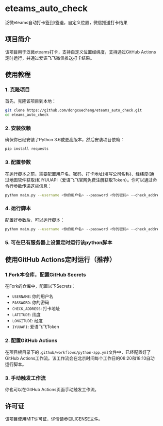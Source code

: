 # eteams_auto_check
泛微eteams自动打卡签到/签退，自定义位置，微信推送打卡结果

## 项目简介
该项目用于泛微eteams打卡，支持自定义位置经纬度，支持通过GitHub Actions定时运行，并通过爱语飞飞微信推送打卡结果。

## 使用教程

### 1. 克隆项目
首先，克隆该项目到本地：
```bash
git clone https://github.com/dongxuecheng/eteams_auto_check.git
cd eteams_auto_check
```

### 2. 安装依赖
确保你已经安装了Python 3.6或更高版本，然后安装项目依赖：
```bash
pip install requests
```

### 3. 配置参数
在运行脚本之前，需要配置用户名、密码、打卡地址(填写公司名称)、经纬度(通过地图软件获取)和IYUUAPI（爱语飞飞官网免费注册获取Token）。你可以通过命令行参数传递这些信息：
```bash
python main.py --username <你的用户名> --password <你的密码> --check_address <打卡地址> --latitude <纬度> --longitude <经度> --iyuuapi <IYUUAPI>
```

### 4. 运行脚本
配置好参数后，可以运行脚本：
```bash
python main.py --username <你的用户名> --password <你的密码> --check_address <打卡地址> --latitude <纬度> --longitude <经度> --iyuuapi <IYUUAPI>
```
### 5. 可在已有服务器上设置定时运行该python脚本

## 使用GitHub Actions定时运行（推荐）

### 1.Fork本仓库，配置GitHub Secrets
在Fork的仓库中，配置以下Secrets：
- `USERNAME`: 你的用户名
- `PASSWORD`: 你的密码
- `CHECK_ADDRESS`: 打卡地址
- `LATITUDE`: 纬度
- `LONGITUDE`: 经度
- `IYUUAPI`: 爱语飞飞Token

### 2. 配置GitHub Actions
在项目根目录下的`.github/workflows/python-app.yml`文件中，已经配置好了GitHub Actions工作流。该工作流会在北京时间每个工作日的08:20和18:10自动运行脚本。

### 3. 手动触发工作流
你也可以在GitHub Actions页面手动触发工作流。

## 许可证
该项目使用MIT许可证，详情请参见LICENSE文件。
